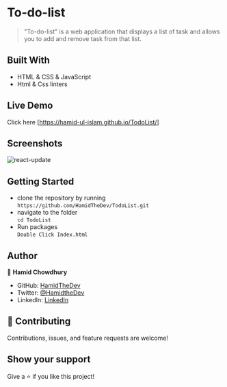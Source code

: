 # To-do-list

> "To-do-list" is a web application that displays a list of task and allows you to add and remove task from that list.

## Built With

- HTML & CSS & JavaScript
- Html & Css linters

## Live Demo

Click here [https://hamid-ul-islam.github.io/TodoList/]

## Screenshots

![react-update](https://github.com/HamidTheDev/TodoList/blob/main/hamidtodo.png)

## Getting Started

- clone the repository by running\
   `https://github.com/HamidTheDev/TodoList.git`  
- navigate to the folder\
   `cd TodoList`
- Run packages\
   `Double Click Index.html`
  

## Author

👤 **Hamid Chowdhury**

- GitHub: [HamidTheDev](https://github.com/hamidthedev)
- Twitter: [@HamidtheDev](https://twitter.com/hamidthedev)
- LinkedIn: [LinkedIn](https://www.linkedin.com/in/hamidthedev/)

## :handshake: Contributing

Contributions, issues, and feature requests are welcome!

## Show your support

Give a :star:️ if you like this project!
